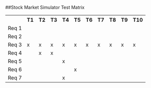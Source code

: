##Stock Market Simulator Test Matrix
<table>
	<tr>
		<th></th>
		<th>T1</th>
		<th>T2</th>
		<th>T3</th>
		<th>T4</th>
		<th>T5</th>
		<th>T6</th>
		<th>T7</th>
		<th>T8</th>
		<th>T9</th>
		<th>T10</th>
	</tr>
	<tr>
		<td>Req 1</td>
		<td></td>
		<td></td>
		<td></td>
		<td></td>
		<td></td>
		<td></td>
		<td></td>
		<td></td>
		<td></td>
		<td></td>
	</tr>
	<tr>
		<td>Req 2</td>
		<td></td>
		<td></td>
		<td></td>
		<td></td>
		<td></td>
		<td></td>
		<td></td>
		<td></td>
		<td></td>
		<td></td>
	</tr>
	<tr>
		<td>Req 3</td>
		<td>x</td>
		<td>x</td>
		<td>x</td>
		<td>x</td>
		<td>x</td>
		<td>x</td>
		<td>x</td>
		<td>x</td>
		<td>x</td>
		<td>x</td>
	</tr>
	<tr>
		<td>Req 4</td>
		<td></td>
		<td>x</td>
		<td>x</td>
		<td></td>
		<td></td>
		<td></td>
		<td></td>
		<td></td>
		<td></td>
		<td></td>
	</tr>
	<tr>
		<td>Req 5</td>
		<td></td>
		<td></td>
		<td></td>
		<td>x</td>
		<td></td>
		<td></td>
		<td></td>
		<td></td>
		<td></td>
		<td></td>
	</tr>
	<tr>
		<td>Req 6</td>
		<td></td>
		<td></td>
		<td></td>
		<td></td>
		<td>x</td>
		<td></td>
		<td></td>
		<td></td>
		<td></td>
		<td></td>
	</tr>
	<tr>
		<td>Req 7</td>
		<td></td>
		<td></td>
		<td></td>
		<td>x</td>
		<td></td>
		<td></td>
		<td></td>
		<td></td>
		<td></td>
		<td></td>
	</tr>
</table>
	